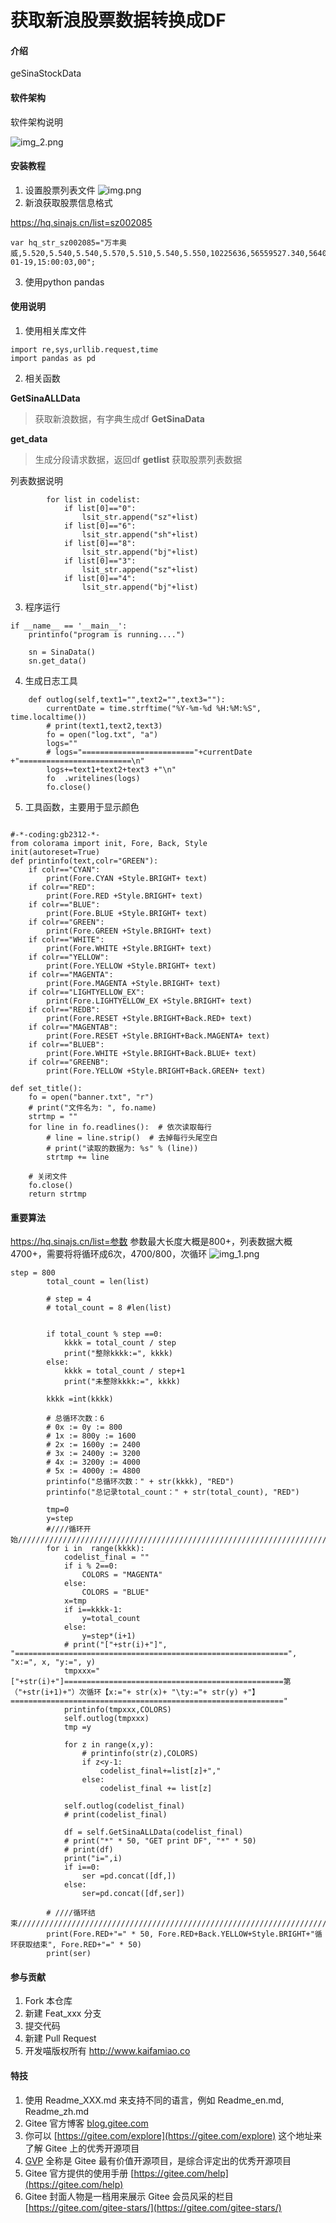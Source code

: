 # 获取新浪股票数据转换成DF

#### 介绍
geSinaStockData

#### 软件架构
软件架构说明

![img_2.png](img_2.png)
#### 安装教程

1. 设置股票列表文件
![img.png](img.png)
2. 新浪获取股票信息格式

https://hq.sinajs.cn/list=sz002085
```angular2html
var hq_str_sz002085="万丰奥威,5.520,5.540,5.540,5.570,5.510,5.540,5.550,10225636,56559527.340,56400,5.540,46040,5.530,147500,5.520,337250,5.510,531500,5.500,298800,5.550,219400,5.560,282100,5.570,204700,5.580,207200,5.590,2022-01-19,15:00:03,00";
```



3. 使用python pandas

#### 使用说明

1. 使用相关库文件
```angular2html
import re,sys,urllib.request,time
import pandas as pd
```

2. 相关函数

**GetSinaALLData**
>获取新浪数据，有字典生成df
**GetSinaData**

**get_data**
>生成分段请求数据，返回df
**getlist**
>获取股票列表数据

列表数据说明
```angular2html
        for list in codelist:
            if list[0]=="0":
                lsit_str.append("sz"+list)
            if list[0]=="6":
                lsit_str.append("sh"+list)
            if list[0]=="8":
                lsit_str.append("bj"+list)
            if list[0]=="3":
                lsit_str.append("sz"+list)
            if list[0]=="4":
                lsit_str.append("bj"+list)
```

3. 程序运行

````angular2html
if __name__ == '__main__':
    printinfo("program is running....")

    sn = SinaData()
    sn.get_data()
````

4. 生成日志工具

```angular2html
    def outlog(self,text1="",text2="",text3=""):
        currentDate = time.strftime("%Y-%m-%d %H:%M:%S", time.localtime())
        # print(text1,text2,text3)
        fo = open("log.txt", "a")
        logs=""
        # logs="========================="+currentDate +"=========================\n"
        logs+=text1+text2+text3 +"\n"
        fo  .writelines(logs)
        fo.close()

```

5. 工具函数，主要用于显示颜色
````angular2html

#-*-coding:gb2312-*-
from colorama import init, Fore, Back, Style
init(autoreset=True)
def printinfo(text,colr="GREEN"):
    if colr=="CYAN":
        print(Fore.CYAN +Style.BRIGHT+ text)
    if colr=="RED":
        print(Fore.RED +Style.BRIGHT+ text)
    if colr=="BLUE":
        print(Fore.BLUE +Style.BRIGHT+ text)
    if colr=="GREEN":
        print(Fore.GREEN +Style.BRIGHT+ text)
    if colr=="WHITE":
        print(Fore.WHITE +Style.BRIGHT+ text)
    if colr=="YELLOW":
        print(Fore.YELLOW +Style.BRIGHT+ text)
    if colr=="MAGENTA":
        print(Fore.MAGENTA +Style.BRIGHT+ text)
    if colr=="LIGHTYELLOW_EX":
        print(Fore.LIGHTYELLOW_EX +Style.BRIGHT+ text)
    if colr=="REDB":
        print(Fore.RESET +Style.BRIGHT+Back.RED+ text)
    if colr=="MAGENTAB":
        print(Fore.RESET +Style.BRIGHT+Back.MAGENTA+ text)
    if colr=="BLUEB":
        print(Fore.WHITE +Style.BRIGHT+Back.BLUE+ text)
    if colr=="GREENB":
        print(Fore.YELLOW +Style.BRIGHT+Back.GREEN+ text)

def set_title():
    fo = open("banner.txt", "r")
    # print("文件名为: ", fo.name)
    strtmp = ""
    for line in fo.readlines():  # 依次读取每行
        # line = line.strip()  # 去掉每行头尾空白
        # print("读取的数据为: %s" % (line))
        strtmp += line

    # 关闭文件
    fo.close()
    return strtmp
````


#### 重要算法
https://hq.sinajs.cn/list=参数
参数最大长度大概是800+，列表数据大概4700+，需要将将循环成6次，4700/800，次循环
![img_1.png](img_1.png)

```angular2html
step = 800
        total_count = len(list)

        # step = 4
        # total_count = 8 #len(list)


        if total_count % step ==0:
            kkkk = total_count / step
            print("整除kkkk:=", kkkk)
        else:
            kkkk = total_count / step+1
            print("未整除kkkk:=", kkkk)

        kkkk =int(kkkk)

        # 总循环次数：6
        # 0x := 0y := 800
        # 1x := 800y := 1600
        # 2x := 1600y := 2400
        # 3x := 2400y := 3200
        # 4x := 3200y := 4000
        # 5x := 4000y := 4800
        printinfo("总循环次数：" + str(kkkk), "RED")
        printinfo("总记录total_count：" + str(total_count), "RED")

        tmp=0
        y=step
        #////循环开始///////////////////////////////////////////////////////////////////////////////////////////////////
        for i in  range(kkkk):
            codelist_final = ""
            if i % 2==0:
                COLORS = "MAGENTA"
            else:
                COLORS = "BLUE"
            x=tmp
            if i==kkkk-1:
                y=total_count
            else:
                y=step*(i+1)
            # print("["+str(i)+"]", "=============================================================", "x:=", x, "y:=", y)
            tmpxxx="["+str(i)+"]=================================================第（"+str(i+1)+"）次循环【x:="+ str(x)+ "\ty:="+ str(y) +"】============================================================="
            printinfo(tmpxxx,COLORS)
            self.outlog(tmpxxx)
            tmp =y

            for z in range(x,y):
                # printinfo(str(z),COLORS)
                if z<y-1:
                    codelist_final+=list[z]+","
                else:
                    codelist_final += list[z]

            self.outlog(codelist_final)
            # print(codelist_final)

            df = self.GetSinaALLData(codelist_final)
            # print("*" * 50, "GET print DF", "*" * 50)
            # print(df)
            print("i=",i)
            if i==0:
                ser =pd.concat([df,])
            else:
                ser=pd.concat([df,ser])

        # ////循环结束///////////////////////////////////////////////////////////////////////////////////////////////////
        print(Fore.RED+"=" * 50, Fore.RED+Back.YELLOW+Style.BRIGHT+"循环获取结束", Fore.RED+"=" * 50)
        print(ser)
```
#### 参与贡献

1. Fork 本仓库
2. 新建 Feat_xxx 分支
3. 提交代码
4. 新建 Pull Request
5. 开发喵版权所有
http://www.kaifamiao.co

#### 特技

1.  使用 Readme\_XXX.md 来支持不同的语言，例如 Readme\_en.md, Readme\_zh.md
2.  Gitee 官方博客 [blog.gitee.com](https://blog.gitee.com)
3.  你可以 [https://gitee.com/explore](https://gitee.com/explore) 这个地址来了解 Gitee 上的优秀开源项目
4.  [GVP](https://gitee.com/gvp) 全称是 Gitee 最有价值开源项目，是综合评定出的优秀开源项目
5.  Gitee 官方提供的使用手册 [https://gitee.com/help](https://gitee.com/help)
6.  Gitee 封面人物是一档用来展示 Gitee 会员风采的栏目 [https://gitee.com/gitee-stars/](https://gitee.com/gitee-stars/)
